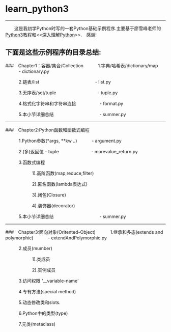 # learn_python3
----
&emsp;&emsp;这是我初学Python时写的一套Python基础示例程序.主要基于廖雪峰老师的<a href="http://www.liaoxuefeng.com/wiki/0014316089557264a6b348958f449949df42a6d3a2e542c000">Python3教程</a>和&lt;&lt;<a href="https://book.douban.com/subject/1440658/">深入理解Python</a>&gt;&gt;.&emsp;感谢!

下面是这些示例程序的目录总结:
---
###&emsp;Chapter1：容器/集合/Collection
&emsp;&emsp;&emsp;1.字典/哈希表/dictionary/map         &emsp;&emsp;&emsp;- dictionary.py

&emsp;&emsp;&emsp;2.链表/list    &emsp;&emsp;&emsp;        	 &emsp;&emsp;&emsp;&emsp;&emsp;&emsp;&emsp;&emsp;&emsp;- list.py

&emsp;&emsp;&emsp;3.无序表/set/tuple&emsp;&emsp;&emsp;&emsp;&emsp;&emsp;&emsp;&emsp;&emsp;            - tuple.py

&emsp;&emsp;&emsp;4.格式化字符串和字符串连接&emsp;&emsp;&emsp;&emsp;&emsp;      - format.py

&emsp;&emsp;&emsp;5.本小节详细总结&emsp;&emsp;&emsp;&emsp;&emsp;&emsp;&emsp;&emsp;&emsp;&emsp;               - summer.py

---
###&emsp;Chapter2:Python函数和函数式编程

&emsp;&emsp;&emsp;1.Python参数(*args, **kw ..)       &emsp;&emsp;&emsp;- argument.py

&emsp;&emsp;&emsp;2.(多)返回值 - tuple      &emsp;&emsp;&emsp;&emsp;&emsp;&emsp;&emsp;- morevalue_return.py

&emsp;&emsp;&emsp;3.函数式编程&emsp;&emsp;&emsp;&emsp;&emsp;&emsp;&emsp;&emsp;&emsp;&emsp;

&emsp;&emsp;&emsp;&emsp;&emsp;&emsp;1).高阶函数(map,reduce,filter)

&emsp;&emsp;&emsp;&emsp;&emsp;&emsp;2).匿名函数(lambda表达式)

&emsp;&emsp;&emsp;&emsp;&emsp;&emsp;3).闭包(Closure)

&emsp;&emsp;&emsp;&emsp;&emsp;&emsp;4).装饰器(decorator)


&emsp;&emsp;&emsp;5.本小节详细总结&emsp;&emsp;&emsp;&emsp;&emsp;&emsp;&emsp;&emsp;&emsp;&emsp;               - summer.py


---
###&emsp;Chapter3:面向对象(Oritented-Object)
&emsp;&emsp;&emsp;1.继承和多态(extends and polymorphic)        &emsp;&emsp;&emsp;- extendAndPolymorphic.py

&emsp;&emsp;&emsp;2.成员(mumber)

&emsp;&emsp;&emsp;&emsp;&emsp;&emsp;1).类成员

&emsp;&emsp;&emsp;&emsp;&emsp;&emsp;2).实例成员

&emsp;&emsp;&emsp;3.访问权限 '__variable-name' 

&emsp;&emsp;&emsp;4.专有方法(special method)

&emsp;&emsp;&emsp;5.动态修改类和slots.

&emsp;&emsp;&emsp;6.Python中的类型(type)

&emsp;&emsp;&emsp;7.元类(metaclass)
